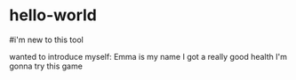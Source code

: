 # hello-world
#i'm new to this tool

wanted to introduce myself: 
Emma is my name
I got a really good health
I'm gonna try this game
